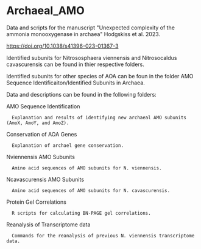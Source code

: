 # Archaeal_AMO
Data and scripts for the manuscript "Unexpected complexity of the ammonia monooxygenase in archaea" Hodgskiss et al. 2023.

https://doi.org/10.1038/s41396-023-01367-3

Identified subunits for Nitrososphaera viennensis and Nitrosocaldus cavascurensis can be found in thier respective folders.

Identified subunits for other species of AOA can be foun in the folder AMO Sequence Identificaiton/Identified Subunits in Archaea.

Data and descriptions can be found in the following folders:

AMO Sequence Identification

      Explanation and results of identifying new archaeal AMO subunits (AmoX, AmoY, and AmoZ).

Conservation of AOA Genes

      Explanation of archael gene conservation.
      
Nviennensis AMO Subunits

      Amino acid sequences of AMO subunits for N. viennensis.

Ncavascurensis AMO Subunits

      Amino acid sequences of AMO subunits for N. cavascurensis.

Protein Gel Correlations

      R scripts for calculating BN-PAGE gel correlations.

Reanalysis of Transcriptome data

      Commands for the reanalysis of previous N. viennensis transcriptome data.




